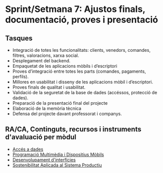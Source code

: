 # Sprint/Setmana 7: Ajustos finals, documentació, proves i presentació

## Tasques

* Integració de totes les funcionalitats: clients, venedors, comandes, filtres, valoracions, xarxa social.
* Desplegament del backend.
* Empaquetat de les aplicacions mòbils i d’escriptori
* Proves d’integració entre totes les parts (comandes, pagaments, perfils).
* Millores en usabilitat i disseny de les aplicacions mòbil i d’escriptori.
* Proves finals de qualitat i usabilitat.
* Validació de la  seguretat de la base de dades (accéssos, protecció de dades).
* Preparació de la presentació final del projecte
* Elaboració de la memòria tècnica
* Defensa del projecte davant professorat i companys.

## RA/CA, Continguts, recursos i instruments d'avaluació per mòdul

* [Accés a dades](ad.md)
* [Programació Multimèdia i Dispositius Mòbils](pmdm.md)
* [Desenvolupament d'interfícies](di.md)
* [Sostenibilitat Aplicada al Sistema Productiu](sost.md)
<!-- * [Projecte Intermodular](pim.md) -->

